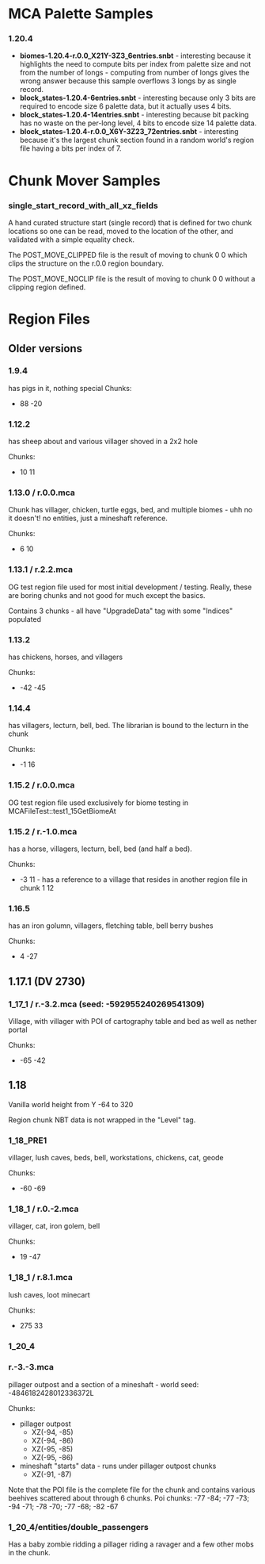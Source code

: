 # MCA Palette Samples

### 1.20.4
* **biomes-1.20.4-r.0.0_X21Y-3Z3_6entries.snbt** -
  interesting because it highlights the need to compute bits per index from palette size and not from the
  number of longs - computing from number of longs gives the wrong answer because this sample overflows
  3 longs by as single record.
* **block_states-1.20.4-6entries.snbt** -
  interesting because only 3 bits are required to encode size 6 palette data, but it actually uses 4 bits.
* **block_states-1.20.4-14entries.snbt** -
  interesting because bit packing has no waste on the per-long level, 4 bits to encode size 14 palette data.
* **block_states-1.20.4-r.0.0_X6Y-3Z23_72entries.snbt** -
  interesting because it's the largest chunk section found in a random world's region file having a 
  bits per index of 7.

# Chunk Mover Samples

### single_start_record_with_all_xz_fields
A hand curated structure start (single record) that is defined for two chunk locations so one can be read,
moved to the location of the other, and validated with a simple equality check.

The POST_MOVE_CLIPPED file is the result of moving to chunk 0 0 which clips the structure on the r.0.0 region boundary.

The POST_MOVE_NOCLIP file is the result of moving to chunk 0 0 without a clipping region defined.

# Region Files

## Older versions

### 1.9.4
has pigs in it, nothing special
Chunks:
- 88 -20

### 1.12.2
has sheep about and various villager shoved in a 2x2 hole

Chunks:
- 10 11

### 1.13.0 / r.0.0.mca
Chunk has villager, chicken, turtle eggs, bed, and multiple biomes - uhh no it doesn't! no entities, just a mineshaft reference.

Chunks:
- 6 10
 
### 1.13.1 / r.2.2.mca
OG test region file used for most initial development / testing. Really, these are boring chunks and not good for much except the basics.

Contains 3 chunks - all have "UpgradeData" tag with some "Indices" populated

### 1.13.2
has chickens, horses, and villagers

Chunks:
- -42 -45

### 1.14.4
has villagers, lecturn, bell, bed. The librarian is bound to the lecturn in the chunk 

Chunks:
- -1 16

### 1.15.2 / r.0.0.mca
OG test region file used exclusively for biome testing in MCAFileTest::test1_15GetBiomeAt

### 1.15.2 / r.-1.0.mca
has a horse, villagers, lecturn, bell, bed (and half a bed).

Chunks:
- -3 11 - has a reference to a village that resides in another region file in chunk 1 12


### 1.16.5
has an iron golumn, villagers, fletching table, bell
berry bushes

Chunks:
- 4 -27

## 1.17.1 (DV 2730)

### 1_17_1 / r.-3.2.mca (seed: -592955240269541309)
Village, with villager with POI of cartography table and bed as well as nether portal

Chunks:
- -65 -42

## 1.18
Vanilla world height from Y -64 to 320

Region chunk NBT data is not wrapped in the "Level" tag.

### 1_18_PRE1
villager, lush caves, beds, bell, workstations, chickens, cat, geode

Chunks:
- -60 -69

### 1_18_1 / r.0.-2.mca
villager, cat, iron golem, bell

Chunks:
- 19 -47

### 1_18_1 / r.8.1.mca
lush caves, loot minecart

Chunks:
- 275 33

### 1_20_4
### r.-3.-3.mca
pillager outpost and a section of a mineshaft - world seed: -4846182428012336372L

Chunks:
- pillager outpost
  - XZ(-94, -85)
  - XZ(-94, -86)
  - XZ(-95, -85)
  - XZ(-95, -86)
- mineshaft "starts" data - runs under pillager outpost chunks
  - XZ(-91, -87)

Note that the POI file is the complete file for the chunk and contains various beehives scattered about through 6 chunks.
Poi chunks: -77 -84; -77 -73; -94 -71; -78 -70; -77 -68; -82 -67 

### 1_20_4/entities/double_passengers
Has a baby zombie ridding a pillager riding a ravager and a few other mobs in the chunk.